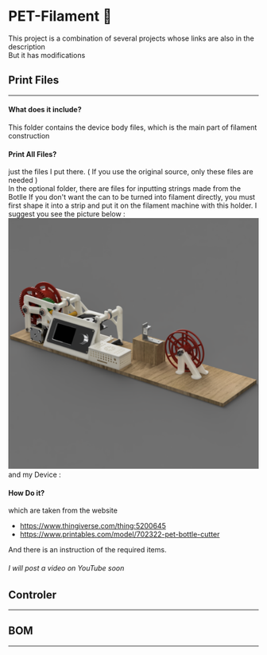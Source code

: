 # PET-Filament 🔧

This project is a combination of several projects whose links are also in the description<br />But it has modifications

## Print Files

---

#### What does it include?

This folder contains the device body files, which is the main part of filament construction

#### Print All Files?

just the files I put there. ( If you use the original source, only these files are needed )</br>
In the optional folder, there are files for inputting strings made from the Botlle
If you don't want the can to be turned into filament directly, you must first shape it into a strip and put it on the filament machine with this holder.
I suggest you see the picture below :
![alt text](images/image.png)
and my Device :

#### How Do it?

which are taken from the website

- <https://www.thingiverse.com/thing:5200645>
- <https://www.printables.com/model/702322-pet-bottle-cutter>

And there is an instruction of the required items.

###### I will post a video on YouTube soon

## Controler

---

## BOM

---
